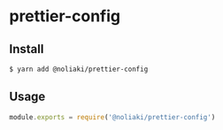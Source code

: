# prettier-config

## Install

```sh
$ yarn add @noliaki/prettier-config
```

## Usage

```js
module.exports = require('@noliaki/prettier-config')
```
